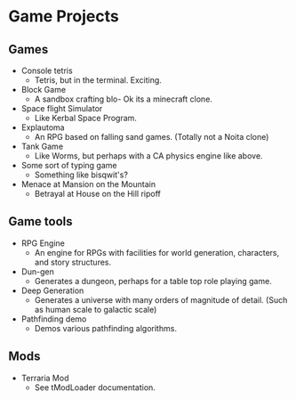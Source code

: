 # Game Projects

## Games

- Console tetris
  - Tetris, but in the terminal. Exciting.
- Block Game
  - A sandbox crafting blo- Ok its a minecraft clone.
- Space flight Simulator
  - Like Kerbal Space Program.
- Explautoma
  - An RPG based on falling sand games. (Totally not a Noita clone)
- Tank Game
  - Like Worms, but perhaps with a CA physics engine like above.
- Some sort of typing game
  - Something like bisqwit's?
- Menace at Mansion on the Mountain
  - Betrayal at House on the Hill ripoff

## Game tools

- RPG Engine
  - An engine for RPGs with facilities for world generation, characters, and story structures.
- Dun-gen
  - Generates a dungeon, perhaps for a table top role playing game.
- Deep Generation
  - Generates a universe with many orders of magnitude of detail. (Such as human scale to galactic scale)
- Pathfinding demo
  - Demos various pathfinding algorithms.

## Mods

- Terraria Mod
  - See tModLoader documentation.
